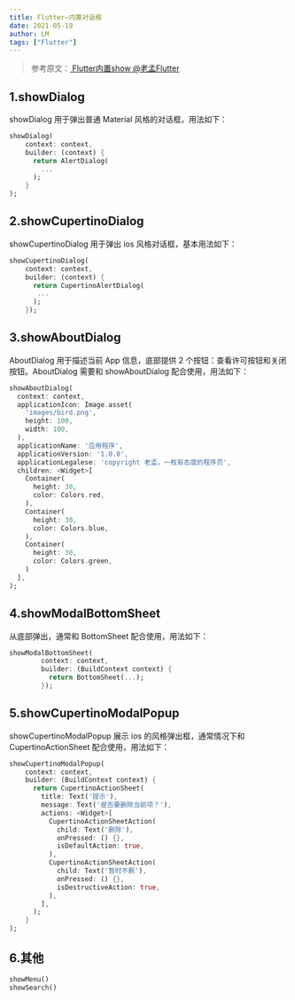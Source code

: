 ```yaml
---
title: Flutter—内置对话框
date: 2021-05-19
author: LM
tags: ["Flutter"]
---
```


> 参考原文：[ Flutter内置show @老孟Flutter ](https://www.imooc.com/article/302188)

## 1.showDialog

showDialog 用于弹出普通 Material 风格的对话框，用法如下：

```dart
showDialog(
    context: context,
    builder: (context) {
      return AlertDialog(
        ...
      );
    }
);
```

## 2.showCupertinoDialog

showCupertinoDialog 用于弹出 ios 风格对话框，基本用法如下：

```dart
showCupertinoDialog(
    context: context,
    builder: (context) {
      return CupertinoAlertDialog(
       ...
      );
    });
```

## 3.showAboutDialog

AboutDialog 用于描述当前 App 信息，底部提供 2 个按钮：查看许可按钮和关闭按钮。AboutDialog 需要和 showAboutDialog 配合使用，用法如下：

```dart
showAboutDialog(
  context: context,
  applicationIcon: Image.asset(
    'images/bird.png',
    height: 100,
    width: 100,
  ),
  applicationName: '应用程序',
  applicationVersion: '1.0.0',
  applicationLegalese: 'copyright 老孟，一枚有态度的程序员',
  children: <Widget>[
    Container(
      height: 30,
      color: Colors.red,
    ),
    Container(
      height: 30,
      color: Colors.blue,
    ),
    Container(
      height: 30,
      color: Colors.green,
    )
  ],
);
```

## 4.showModalBottomSheet

从底部弹出，通常和 BottomSheet 配合使用，用法如下：

```dart
showModalBottomSheet(
        context: context,
        builder: (BuildContext context) {
          return BottomSheet(...);
        });
```

## 5.showCupertinoModalPopup

showCupertinoModalPopup 展示 ios 的风格弹出框，通常情况下和 CupertinoActionSheet 配合使用，用法如下：

```dart
showCupertinoModalPopup(
    context: context,
    builder: (BuildContext context) {
      return CupertinoActionSheet(
        title: Text('提示'),
        message: Text('是否要删除当前项？'),
        actions: <Widget>[
          CupertinoActionSheetAction(
            child: Text('删除'),
            onPressed: () {},
            isDefaultAction: true,
          ),
          CupertinoActionSheetAction(
            child: Text('暂时不删'),
            onPressed: () {},
            isDestructiveAction: true,
          ),
        ],
      );
    }
);
```

## 6.其他

```dart
showMenu()
showSearch()
```